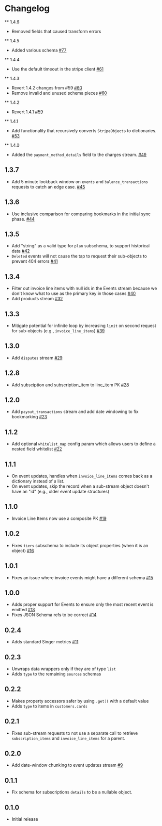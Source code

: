 # Changelog

** 1.4.6
  * Removed fields that caused transform errors

** 1.4.5
  * Added various schema [#77](https://github.com/singer-io/tap-stripe/pull/77)

** 1.4.4
  * Use the default timeout in the stripe client [#61](https://github.com/singer-io/tap-stripe/pull/61)

** 1.4.3
  * Revert 1.4.2 changes from #59 [#60](https://github.com/singer-io/tap-stripe/pull/60)
  * Remove invalid and unused schema pieces [#60](https://github.com/singer-io/tap-stripe/pull/60)

** 1.4.2	
  * Revert 1.4.1 [#59](https://github.com/singer-io/tap-stripe/pull/59)

** 1.4.1
  * Add functionality that recursively converts `StripeObject`s to dictionaries. [#53](https://github.com/singer-io/tap-stripe/pull/53)

** 1.4.0
  * Added the `payment_method_details` field to the charges stream. [#49](https://github.com/singer-io/tap-stripe/pull/49)

## 1.3.7
  * Add 5 minute lookback window on `events` and `balance_transactions` requests to catch an edge case. [#45](https://github.com/singer-io/tap-stripe/pull/45)

## 1.3.6
  * Use inclusive comparison for comparing bookmarks in the initial sync phase. [#44](https://github.com/singer-io/tap-stripe/pull/44)

## 1.3.5
  * Add "string" as a valid type for `plan` subschema, to support historical data [#42](https://github.com/singer-io/tap-stripe/pull/42)
  * `Deleted` events will not cause the tap to request their sub-objects to prevent 404 errors [#41](https://github.com/singer-io/tap-stripe/pull/41)

## 1.3.4
  * Filter out invoice line items with null ids in the Events stream because we don't know what to use as the primary key in those cases [#40](https://github.com/singer-io/tap-stripe/pull/40)
  * Add products stream [#32](https://github.com/singer-io/tap-stripe/pull/32)

## 1.3.3
  * Mitigate potential for infinite loop by increasing `limit` on second request for sub-objects (e.g., `invoice_line_items`) [#39](https://github.com/singer-io/tap-stripe/pull/39)

## 1.3.0
  * Add `disputes` stream [#29](https://github.com/singer-io/tap-stripe/pull/29)

## 1.2.8
  * Add subsciption and subscription_item to line_item PK [#28](https://github.com/singer-io/tap-stripe/pull/28)

## 1.2.0
  * Add `payout_transactions` stream and add date windowing to fix bookmarking [#23](https://github.com/singer-io/tap-stripe/pull/23)

## 1.1.2
  * Add optional `whitelist_map` config param which allows users to define a nested field whitelist [#22](https://github.com/singer-io/tap-stripe/pull/22)

## 1.1.1
  * On event updates, handles when `invoice_line_items` comes back as a dictionary instead of a list.
  * On event updates, skip the record when a sub-stream object doesn't have an "id" (e.g., older event update structures)

## 1.1.0
  * Invoice Line Items now use a composite PK [#19](https://github.com/singer-io/tap-stripe/pull/19)

## 1.0.2
  * Fixes `tiers` subschema to include its object properties (when it is an object) [#16](https://github.com/singer-io/tap-stripe/pull/16)

## 1.0.1
  * Fixes an issue where invoice events might have a different schema [#15](https://github.com/singer-io/tap-stripe/pull/15)

## 1.0.0
  * Adds proper support for Events to ensure only the most recent event is emitted [#13](https://github.com/singer-io/tap-stripe/pull/13)
  * Fixes JSON Schema refs to be correct [#14](https://github.com/singer-io/tap-stripe/pull/14)

## 0.2.4
  * Adds standard Singer metrics [#11](https://github.com/singer-io/tap-stripe/pull/11)

## 0.2.3
  * Unwraps data wrappers only if they are of type `list`
  * Adds `type` to the remaining `sources` schemas

## 0.2.2
  * Makes property accessors safer by using `.get()` with a default value
  * Adds `type` to items in `customers.cards`

## 0.2.1
  * Fixes sub-stream requests to not use a separate call to retrieve `subscription_items` and `invoice_line_items` for a parent.

## 0.2.0
  * Add date-window chunking to event updates stream [#9](https://github.com/singer-io/tap-stripe/pull/9)

## 0.1.1
  * Fix schema for subscriptions `details` to be a nullable object.

## 0.1.0
  * Initial release
